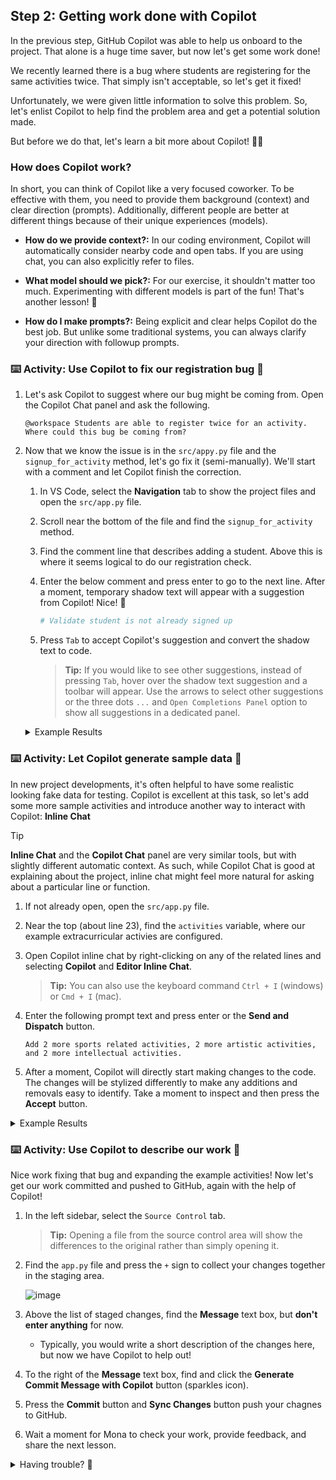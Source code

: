 ## Step 2: Getting work done with Copilot

In the previous step, GitHub Copilot was able to help us onboard to the project. That alone is a huge time saver, but now let's get some work done!

We recently learned there is a bug where students are registering for the same activities twice. That simply isn't acceptable, so let's get it fixed!

Unfortunately, we were given little information to solve this problem. So, let's enlist Copilot to help find the problem area and get a potential solution made.

But before we do that, let's learn a bit more about Copilot! 🧑‍🚀

### How does Copilot work?

In short, you can think of Copilot like a very focused coworker. To be effective with them, you need to provide them background (context) and clear direction (prompts). Additionally, different people are better at different things because of their unique experiences (models).

- **How do we provide context?:** In our coding environment, Copilot will automatically consider nearby code and open tabs. If you are using chat, you can also explicitly refer to files.

- **What model should we pick?:** For our exercise, it shouldn't matter too much. Experimenting with different models is part of the fun! That's another lesson! 🤖

- **How do I make prompts?:** Being explicit and clear helps Copilot do the best job. But unlike some traditional systems, you can always clarify your direction with followup prompts.

### :keyboard: Activity: Use Copilot to fix our registration bug :bug:

1. Let's ask Copilot to suggest where our bug might be coming from. Open the Copilot Chat panel and ask the following.

   ```text
   @workspace Students are able to register twice for an activity. Where could this bug be coming from?
   ```

1. Now that we know the issue is in the `src/appy.py` file and the `signup_for_activity` method, let's go fix it (semi-manually). We'll start with a comment and let Copilot finish the correction.

   1. In VS Code, select the **Navigation** tab to show the project files and open the `src/app.py` file.

   1. Scroll near the bottom of the file and find the `signup_for_activity` method.

   1. Find the comment line that describes adding a student. Above this is where it seems logical to do our registration check.

   1. Enter the below comment and press enter to go to the next line. After a moment, temporary shadow text will appear with a suggestion from Copilot! Nice! :tada:

      ```python
      # Validate student is not already signed up
      ```

   1. Press `Tab` to accept Copilot's suggestion and convert the shadow text to code.

      > **Tip:** If you would like to see other suggestions, instead of pressing `Tab`, hover over the shadow text suggestion and a toolbar will appear. Use the arrows to select other suggestions or the three dots `...` and `Open Completions Panel` option to show all suggestions in a dedicated panel.

   <details>
   <summary>Example Results</summary><br/>

   Copilot is growing every day and may not always produce the same results. If you are unhappy with the suggestions, here is an example of a valid suggestion result we produced during the making of this exercise. You can use it to continue forward.

   ```python
   @app.post("/activities/{activity_name}/signup")
   def signup_for_activity(activity_name: str, email: str):
      """Sign up a student for an activity"""
      # Validate activity exists
      if activity_name not in activities:
         raise HTTPException(status_code=404, detail="Activity not found")

      # Get the activity
      activity = activities[activity_name]

      # Validate student is not already signed up
      if email in activity["participants"]:
        raise HTTPException(status_code=400, detail="Student is already signed up")

      # Add student
      activity["participants"].append(email)
      return {"message": f"Signed up {email} for {activity_name}"}
   ```

   </details>

### :keyboard: Activity: Let Copilot generate sample data :robot:

In new project developments, it's often helpful to have some realistic looking fake data for testing. Copilot is excellent at this task, so let's add some more sample activities and introduce another way to interact with Copilot: **Inline Chat**

> [!TIP]  
> **Inline Chat** and the **Copilot Chat** panel are very similar tools, but with slightly different automatic context. As such, while Copilot Chat is good at explaining about the project, inline chat might feel more natural for asking about a particular line or function.

1. If not already open, open the `src/app.py` file.

1. Near the top (about line 23), find the `activities` variable, where our example extracurricular activies are configured.

1. Open Copilot inline chat by right-clicking on any of the related lines and selecting **Copilot** and **Editor Inline Chat**.

   > **Tip:** You can also use the keyboard command `Ctrl + I` (windows) or `Cmd + I` (mac).

1. Enter the following prompt text and press enter or the **Send and Dispatch** button.

   ```text
   Add 2 more sports related activities, 2 more artistic activities, and 2 more intellectual activities.
   ```

1. After a moment, Copilot will directly start making changes to the code. The changes will be stylized differently to make any additions and removals easy to identify. Take a moment to inspect and then press the **Accept** button.

<details>
<summary>Example Results</summary><br/>

Copilot is growing every day and may not always produce the same results. If you are unhappy with the suggestions, here is an example result we produced during the making of this exercise. You can use it to continue forward, if having trouble.

```python
# In-memory activity database
activities = {
   "Chess Club": {
      "description": "Learn strategies and compete in chess tournaments",
      "schedule": "Fridays, 3:30 PM - 5:00 PM",
      "max_participants": 12,
      "participants": ["michael@mergington.edu", "daniel@mergington.edu"]
   },
   "Programming Class": {
      "description": "Learn programming fundamentals and build software projects",
      "schedule": "Tuesdays and Thursdays, 3:30 PM - 4:30 PM",
      "max_participants": 20,
      "participants": ["emma@mergington.edu", "sophia@mergington.edu"]
   },
   "Gym Class": {
      "description": "Physical education and sports activities",
      "schedule": "Mondays, Wednesdays, Fridays, 2:00 PM - 3:00 PM",
      "max_participants": 30,
      "participants": ["john@mergington.edu", "olivia@mergington.edu"]
   },
   "Basketball Team": {
      "description": "Competitive basketball training and games",
      "schedule": "Tuesdays and Thursdays, 4:00 PM - 6:00 PM",
      "max_participants": 15,
      "participants": []
   },
   "Swimming Club": {
      "description": "Swimming training and water sports",
      "schedule": "Mondays and Wednesdays, 3:30 PM - 5:00 PM",
      "max_participants": 20,
      "participants": []
   },
   "Art Studio": {
      "description": "Express creativity through painting and drawing",
      "schedule": "Wednesdays, 3:30 PM - 5:00 PM",
      "max_participants": 15,
      "participants": []
   },
   "Drama Club": {
      "description": "Theater arts and performance training",
      "schedule": "Tuesdays, 4:00 PM - 6:00 PM",
      "max_participants": 25,
      "participants": []
   },
   "Debate Team": {
      "description": "Learn public speaking and argumentation skills",
      "schedule": "Thursdays, 3:30 PM - 5:00 PM",
      "max_participants": 16,
      "participants": []
   },
   "Science Club": {
      "description": "Hands-on experiments and scientific exploration",
      "schedule": "Fridays, 3:30 PM - 5:00 PM",
      "max_participants": 20,
      "participants": []
   }
}
```

</details>

### :keyboard: Activity: Use Copilot to describe our work :robot:

Nice work fixing that bug and expanding the example activities! Now let's get our work committed and pushed to GitHub, again with the help of Copilot!

1. In the left sidebar, select the `Source Control` tab.

   > **Tip:** Opening a file from the source control area will show the differences to the original rather than simply opening it.

1. Find the `app.py` file and press the `+` sign to collect your changes together in the staging area.

   ![image](https://github.com/user-attachments/assets/7d3daf4e-4125-4775-88a7-33251cd7293e)

1. Above the list of staged changes, find the **Message** text box, but **don't enter anything** for now.

   - Typically, you would write a short description of the changes here, but now we have Copilot to help out!

1. To the right of the **Message** text box, find and click the **Generate Commit Message with Copilot** button (sparkles icon).

1. Press the **Commit** button and **Sync Changes** button push your chagnes to GitHub.

1. Wait a moment for Mona to check your work, provide feedback, and share the next lesson.

<details>
<summary>Having trouble? 🤷</summary><br/>

If you don't get feedback, here are some things to check:

- Make sure your pushed the `src/app.py` file changes to the branch `accelerate-with-copilot`.

</details>
